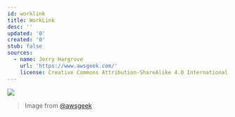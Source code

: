 ```yaml
---
id: worklink
title: WorkLink
desc: ''
updated: '0'
created: '0'
stub: false
sources:
  - name: Jerry Hargrove
    url: 'https://www.awsgeek.com/'
    license: Creative Commons Attribution-ShareAlike 4.0 International License
---
```

![](/assets/images/Amazon-WorkLink_en.jpg)
> Image from [@awsgeek](https://www.awsgeek.com/Amazon-WorkLink/)
